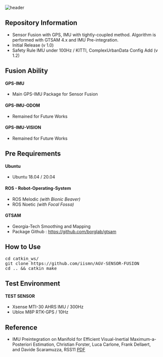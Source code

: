 ![header](https://capsule-render.vercel.app/api?type=rect&color=timeGradient&text=AGV%20SENSOR%20FUSION&fontSize=20)

## <div align=left>Repository Information</div>  
- Sensor Fusion with GPS, IMU with tightly-coupled method. Algorithm is performed with GTSAM 4.x and IMU Pre-integration.  
- Initial Release (v 1.0)
- Safety Rule IMU under 100Hz / KITTI, ComplexUrbanData Config Add (v 1.2)

## <div align=left>Fusion Ability</div>  
#### GPS-IMU
* Main GPS-IMU Package for Sensor Fusion
#### GPS-IMU-ODOM  
* Remained for Future Works  
#### GPS-IMU-VISION  
* Remained for Future Works  

## <div align=left>Pre Requirements</div>  
#### Ubuntu   
- Ubuntu 18.04 / 20.04
#### ROS - Robot-Operating-System  
- ROS Melodic *(with Bionic Beaver)*  
- ROS Noetic *(with Focal Fossa)*  
#### GTSAM  
- Georgia-Tech Smoothing and Mapping  
- Package Github : https://github.com/borglab/gtsam  


## <div align=left>How to Use</div> 
<pre>cd catkin_ws/  
git clone https://github.com/iismn/AGV-SENSOR-FUSION
cd .. && catkin_make</pre>

## <div align=left>Test Environment</div>
#### TEST SENSOR 
- Xsense MTI-30 AHRS IMU / 300Hz
- Ublox M8P RTK-GPS / 10Hz


## <div align=left>Reference</div>
- IMU Preintegration on Manifold for Efficient Visual-Inertial Maximum-a-Posteriori Estimation, Christian Forster, Luca Carlone, Frank Dellaert, and Davide Scaramuzza, RSS11 [PDF](http://www.roboticsproceedings.org/rss11/p06.pdf)
